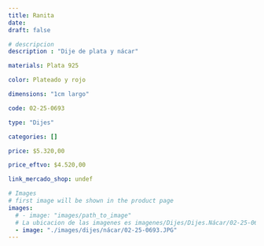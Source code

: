 ```yaml
---
title: Ranita
date: 
draft: false

# descripcion
description : "Dije de plata y nácar"

materials: Plata 925

color: Plateado y rojo

dimensions: "1cm largo"

code: 02-25-0693

type: "Dijes"

categories: []

price: $5.320,00

price_eftvo: $4.520,00

link_mercado_shop: undef

# Images
# first image will be shown in the product page
images:
  # - image: "images/path_to_image"
  # La ubicacion de las imagenes es imagenes/Dijes/Dijes.Nácar/02-25-0693-ranita
  - image: "./images/dijes/nácar/02-25-0693.JPG"
---
```

